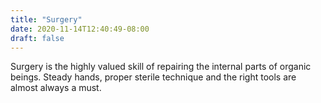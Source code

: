 ```yaml
---
title: "Surgery"
date: 2020-11-14T12:40:49-08:00
draft: false
---
```


Surgery is the highly valued skill of repairing the internal parts of organic beings. Steady hands, proper sterile technique and the right tools are almost always a must. 
